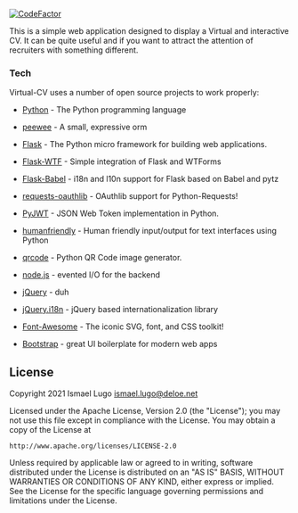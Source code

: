 
[![CodeFactor](https://www.codefactor.io/repository/github/deloe-net/virtual-cv/badge/master?s=8d3652d5e24f2972a78c6c2972bf63ea19834009)](https://www.codefactor.io/repository/github/deloe-net/virtual-cv/overview/master)

This is a simple web application designed to display a Virtual and interactive CV. It can be quite useful and if you want to attract the attention of recruiters with something different.

### Tech
Virtual-CV uses a number of open source projects to work properly:

- [Python] -  The Python programming language
- [peewee] - A small, expressive orm
- [Flask] - The Python micro framework for building web applications.
- [Flask-WTF] - Simple integration of Flask and WTForms
- [Flask-Babel] -  i18n and l10n support for Flask based on Babel and pytz
- [requests-oauthlib] - OAuthlib support for Python-Requests!
- [PyJWT] -  JSON Web Token implementation in Python.
- [humanfriendly] - Human friendly input/output for text interfaces using Python
- [qrcode] -  Python QR Code image generator.
- [node.js] - evented I/O for the backend
- [jQuery] - duh
- [jQuery.i18n] - jQuery based internationalization library
- [Font-Awesome] -  The iconic SVG, font, and CSS toolkit!
- [Bootstrap] - great UI boilerplate for modern web apps

    [Python]: <https://github.com/python/cpython>
    [jQuery]: <http://jquery.com>
    [jQuery.i18n]: <https://github.com/wikimedia/jquery.i18n>
    [Font-Awesome]: <https://github.com/FortAwesome/Font-Awesome>
    [peewee]: <https://github.com/coleifer/peewee>
    [Flask]: <https://github.com/pallets/flask>
    [requests-oauthlib]: <https://github.com/requests/requests-oauthlib>
    [Flask-WTF]: <https://github.com/wtforms/flask-wtf>
    [Flask-Babel]: <https://github.com/python-babel/flask-babel>
    [PyJWT]: <https://github.com/jpadilla/pyjwt>
    [humanfriendly]: <https://github.com/xolox/python-humanfriendly>
    [qrcode]: <https://github.com/lincolnloop/python-qrcode>
    [Bootstrap]: <http://twitter.github.com/bootstrap/>
    [node.js]: <http://nodejs.org>

## License

Copyright 2021 Ismael Lugo <ismael.lugo@deloe.net>

Licensed under the Apache License, Version 2.0 (the "License");
you may not use this file except in compliance with the License.
You may obtain a copy of the License at

    http://www.apache.org/licenses/LICENSE-2.0

Unless required by applicable law or agreed to in writing, software
distributed under the License is distributed on an "AS IS" BASIS,
WITHOUT WARRANTIES OR CONDITIONS OF ANY KIND, either express or implied.
See the License for the specific language governing permissions and
limitations under the License.
